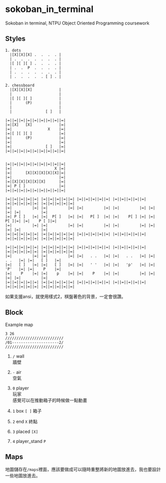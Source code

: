 # sokoban_in_terminal
Sokoban in terminal, NTPU Object Oriented Programming coursework

## Styles
```
1. dots 
  |[X][X][X] .  .  .  . |
  | .  .  .  .  .  .  . |
  |[ ][ ][ ] .  .  .  . |
  | .  .  P  .  .  .  . |
  | .  .  .  .  .  .  . |
  | .  .  .  .  . [ ] . | 

2. chessboard
  |[X][X][X]            |
  |                     |
  |[ ][ ][ ]            |
  |      (P)            |
  |                     |
  |               [ ]   |

|=||=||=||=||=||=||=||=||=|
|=|[X]   [X]            |=|
|=|                X    |=|
|=|[ ][ ][ ]            |=|
|=|      (P)            |=|
|=|                     |=|
|=|               [ ]   |=|
|=||=||=||=||=||=||=||=||=|


|=||=||=||=||=||=||=||=||=|
|=|                   X |=|
|=|      [X][X][X][X][X]|=|
|=|                     |=|
|=|[X][X][X][X][X]      |=|
|=| P [ ]               |=|
|=||=||=||=||=||=||=||=||=|

|=||=||=||=||=| |=||=||=||=||=| |=||=||=||=||=| |=||=||=||=||=| |=||=||=||=||=| |=||=||=||=||=|
|=|         |=| |=|         |=| |=|         |=| |=|         |=| |=|         |=| |=|         |=|
|=| P [ ]   |=| |=|  P[ ]   |=| |=|   P[ ]  |=| |=|    P[ ] |=| |=|     P[ ]|=| |=|    P [ ]|=|
|=|         |=| |=|         |=| |=|         |=| |=|         |=| |=|         |=| |=|         |=|
|=||=||=||=||=| |=||=||=||=||=| |=||=||=||=||=| |=||=||=||=||=| |=||=||=||=||=| |=||=||=||=||=|

|=||=||=||=||=| |=||=||=||=||=| |=||=||=||=||=| |=||=||=||=||=| |=||=||=||=||=| |=||=||=||=||=|
|=|         |=| |=|         |=| |=|   . .   |=| |=|   . .   |=| |=|   . .   |=| |=|   [ ]   |=|
|=|   [ ]   |=| |=|   [ ]   |=| |=|   ' '   |=| |=|   'p'   |=| |=|   'P'   |=| |=|    P    |=|
|=|    P    |=| |=|    p    |=| |=|    P    |=| |=|         |=| |=|         |=| |=|         |=|
|=||=||=||=||=| |=||=||=||=||=| |=||=||=||=||=| |=||=||=||=||=| |=||=||=||=||=| |=||=||=||=||=|

```
如果支援ansi，就使用樣式2，棋盤著色的背景，一定會很讚。

## Block
Example map
```
3 26
//////////////////////////
/01---------------------2/
//////////////////////////
```
1. `/` wall  
    牆壁  
2. `-` air  
    空氣  
3. `0` player  
    玩家  
    感覺可以在推動箱子的時候做一點動畫

4. `1` box  `[ ]`
    箱子  
5. `2` end  ` X `
    終點  
6. `3` placed `[X]`
7. `4` player_stand ` P `


## Maps
地圖儲存在`/maps`裡面，應該要做成可以隨時重整將新的地圖放進去，我也要設計一些地圖放進去。